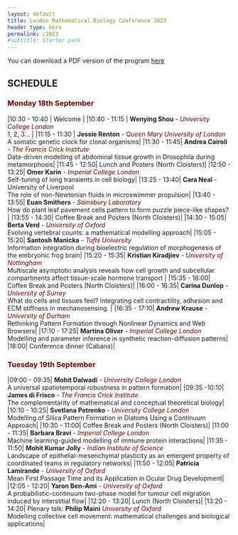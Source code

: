 ```yaml
---
layout: default
title: London Mathematical Biology Conference 2023
header_type: hero
permalink: /2023
#subtitle: Starter pack
---
```


<style>
r { color: #660000; }
o { color: Orange }
g { color: Green }
</style>

You can download a PDF version of the program [here](download/London_Mathbio2023.pdf)

## SCHEDULE


### <r>Monday 18th September</r>
 

|<nobr>10:30 - 10:40 </nobr>| Welcome |
|10:40 - 11:15 |	**Wenying Shou** - *<r>University College London</r>* <br> 1, 2, 3…  |
|11:15 - 11:30	| **Jessie Renton** - *<r>Queen Mary University of London</r>* <br> A somatic genetic clock for clonal organisms|
|11:30 - 11:45|	**Andrea Cairoli** - *<r>The Francis Crick Institute</r>* <br>  Data-driven modelling of abdominal tissue growth in Drosophila during metamorphosis|
|11:45 - 12:50|	Lunch and Posters (North Cloisters)|
|12:50 - 13:25|	**Omer Karin** - *<r>Imperial College London</r>* <br> Self-tuning of long transients in cell biology|
|13:25 - 13:40|	**Cara Neal** - University of Liverpool <br>The role of non-Newtonian fluids in microswimmer propulsion|
|13:40 - 13:55|	**Euan Smithers** - *<r>Sainsbury Laboratory</r>* <br> How do plant leaf pavement cells pattern to form puzzle piece-like shapes? |
|13:55 - 14:30|	Coffee Break and Posters (North Cloisters)|
|14:30 - 15:05|	**Berta Verd** - *<r>University of Oxford</r>* <br> Evolving vertebral counts: a mathematical modelling approach|
|15:05 - 15:20|	**Santosh Manicka** - *<r>Tufts University</r>* <br> Information integration during bioelectric regulation of morphogenesis  of the embryonic frog brain|
|15:20 - 15:35|	**Kristian Kiradjiev** - *<r>University of Nottingham</r>* <br> Multiscale asymptotic analysis reveals how cell growth and subcellular compartments affect tissue-scale hormone transport |
|15:35 - 16:00|  Coffee Break and Posters (North Cloisters)|
|16:00 - 16:35|	**Carina Dunlop** - *<r>University of Surrey</r>* <br> What do cells and tissues feel? Integrating cell contractility, adhesion and ECM stiffness in mechanosensing. |
|16:35 - 17:10|	**Andrew Krause** - *<r>University of Durham</r>* <br> Rethinking Pattern Formation through Nonlinear Dynamics and Web Browsers|
|17:10 - 17:25|   **Martina Oliver** - *<r>Imperial College London</r>* <br> Modelling and parameter inference in synthetic reaction-diffusion patterns|
|18:00| Conference dinner (Cabana)|


### <r>Tuesday 19th September</r>

|<nobr>09:00 - 09:35</nobr>|	**Mohit Dalwadi** - *<r>University College London </r>* <br> A universal spatiotemporal robustness in pattern formation|
|09:35 -10:10|	**James di Frisco** - *<r>The Francis Crick Institute</r>* <br> The complementarity of mathematical and conceptual theoretical biology|
|10:10 - 10:25|	**Svetlana Petrenko** - *<r>University College London</r>* <br> Modelling of Silica Pattern Formation in Diatoms Using a Continuum Approach|
|10:30 - 11:00|	Coffee Break and Posters (North Cloisters)|
|11:00 - 11:35|	**Barbara Bravi** - *<r>Imperial College London</r>* <br> Machine learning-guided modelling of immune protein interactions|
|11:35 - 11:50|	**Mohit Kumar Jolly** - *<r>Indian Institute of Science</r>* <br> Landscape of epithelial-mesenchymal plasticity as an emergent property of coordinated teams in regulatory networks|
|11:50 - 12:05|	**Patricia Lamirande** - *<r>University of Oxford</r>* <br> Mean First Passage Time and its Application in Ocular Drug Development|
|12:05 - 12:20|	**Yaron Ben-Ami** - *<r>University of Oxford</r>* <br> A probabilistic-continuum two-phase model for tumour cell migration induced by interstitial flow|
|12:20 - 13:20|	Lunch (North Cloisters)|
|13:20 - 14:20|	Plenary talk: **Philip Maini** *<r>University of Oxford</r>* <br> Modelling collective cell movement: mathematical challenges and biological applications|


